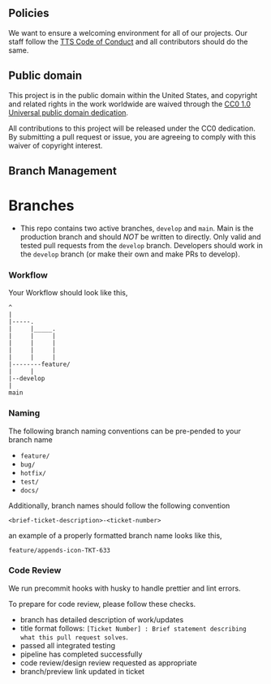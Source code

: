 ## Policies

We want to ensure a welcoming environment for all of our projects. Our staff follow the [TTS Code of Conduct](https://18f.gsa.gov/code-of-conduct/) and all contributors should do the same.

## Public domain

This project is in the public domain within the United States, and copyright and related rights in the work worldwide are waived through the [CC0 1.0 Universal public domain dedication](https://creativecommons.org/publicdomain/zero/1.0/).

All contributions to this project will be released under the CC0 dedication. By submitting a pull request or issue, you are agreeing to comply with this waiver of copyright interest.

## Branch Management

# Branches

- This repo contains two active branches, `develop` and `main`. Main is the production branch and should _NOT_ be written to directly. Only valid and tested pull requests from the `develop` branch. Developers should work in the `develop` branch (or make their own and make PRs to develop).

### Workflow

Your Workflow should look like this,

```
^
|
|-----.
|     |_____.
|     |     |
|     |     |
|     |     |
|     |     |
|--------feature/
|     |
|--develop
|
main
```

### Naming

The following branch naming conventions can be pre-pended to your branch name

- `feature/`
- `bug/`
- `hotfix/`
- `test/`
- `docs/`

Additionally, branch names should follow the following convention

`<brief-ticket-description>-<ticket-number>`

an example of a properly formatted branch name looks like this,

`feature/appends-icon-TKT-633`

### Code Review

We run precommit hooks with husky to handle prettier and lint errors.

To prepare for code review, please follow these checks.

- branch has detailed description of work/updates
- title format follows: `[Ticket Number] : Brief statement describing what this pull request solves`.
- passed all integrated testing
- pipeline has completed successfully
- code review/design review requested as appropriate
- branch/preview link updated in ticket
